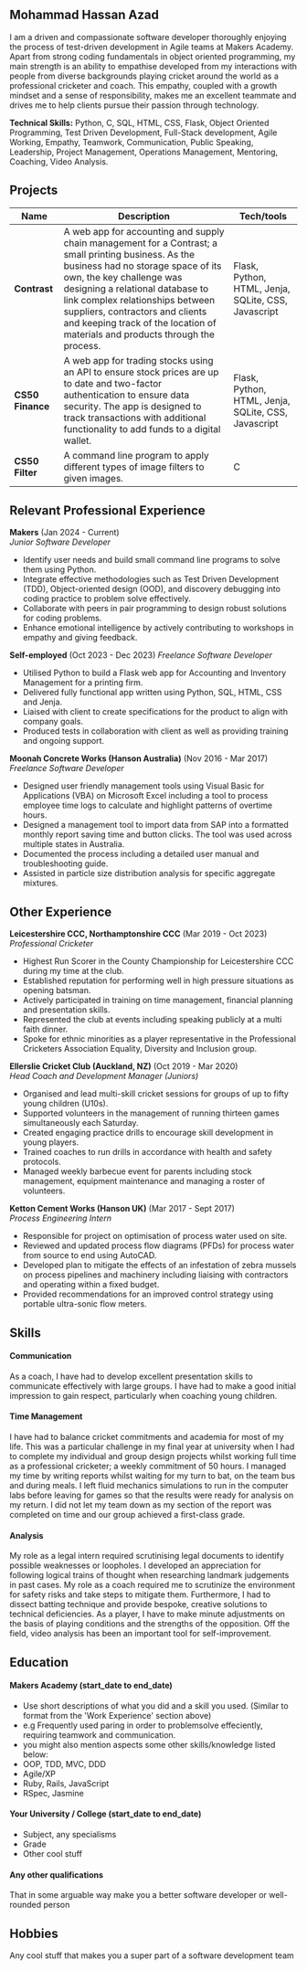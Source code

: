## Mohammad Hassan Azad
I am a driven and compassionate software developer thoroughly enjoying the process of test-driven development in Agile teams at Makers Academy. Apart from strong coding fundamentals in object oriented programming, my main strength is an ability to empathise developed from my interactions with people from diverse backgrounds playing cricket around the world as a professional cricketer and coach. This empathy, coupled with a growth mindset and a sense of responsibility, makes me an excellent teammate and drives me to help clients pursue their passion through technology.

**Technical Skills:** Python, C, SQL, HTML, CSS, Flask, Object Oriented Programming, Test Driven Development,  Full-Stack development, Agile Working, Empathy, Teamwork, Communication, Public Speaking, Leadership, Project Management, Operations Management, Mentoring, Coaching, Video Analysis.
## Projects

| Name                         | Description       | Tech/tools        |
| ---------------------------- | ----------------- | ----------------- |
| **Contrast**            | A web app for accounting and supply chain management for a Contrast; a small printing business. As the business had no storage space of its own,  the key challenge was designing a relational database to link complex relationships between suppliers, contractors and clients and keeping track of the location of materials and products through the process.  | Flask, Python, HTML, Jenja, SQLite, CSS, Javascript|
| **CS50 Finance** | A web app for trading stocks using an API to ensure stock prices are up to date and two-factor authentication to ensure data security. The app is designed to track transactions with additional functionality to add funds to a digital wallet.| Flask, Python, HTML, Jenja, SQLite, CSS, Javascript|
| **CS50 Filter** | A command line program to apply different types of image filters to given images.| C|

## Relevant Professional Experience

**Makers** (Jan 2024 - Current)  
_Junior Software Developer_

- Identify user needs and build small command line programs to solve them using Python.
- Integrate effective methodologies such as Test Driven Development (TDD), Object-oriented design (OOD), and discovery debugging  into coding practice to problem solve effectively.
- Collaborate with peers in pair programming to design robust solutions for coding problems.
- Enhance emotional intelligence by actively contributing to workshops in empathy and giving feedback. 

**Self-employed** (Oct 2023 - Dec 2023) 
_Freelance Software Developer_

- Utilised Python to build a  Flask web app for Accounting and Inventory Management for a printing firm.
- Delivered fully functional app written using Python, SQL, HTML, CSS and Jenja.
- Liaised with client to create specifications for the product to align with company goals.
- Produced tests in collaboration with client as well as providing training and ongoing support.

**Moonah Concrete Works (Hanson Australia)** (Nov 2016 - Mar 2017) 
_Freelance Software Developer_

- Designed user friendly management tools using Visual Basic for Applications (VBA) on Microsoft Excel including a tool to process employee time logs to calculate and highlight patterns of overtime hours.
- Designed a management tool to import data from SAP into a formatted monthly report saving time and button clicks. The tool was used across multiple states in Australia.
- Documented the process including a detailed user manual and troubleshooting guide.
- Assisted in particle size distribution analysis for specific aggregate mixtures.

## Other Experience

**Leicestershire CCC, Northamptonshire CCC** (Mar 2019 - Oct 2023)  
_Professional Cricketer_

- Highest Run Scorer in the County Championship for Leicestershire CCC during my time at the club.
- Established  reputation for performing well in high pressure situations as opening batsman.
- Actively participated in training on time management, financial planning and presentation skills.
- Represented the club at events including speaking publicly at a multi faith dinner.
- Spoke for ethnic minorities as a player representative in the Professional Cricketers Association Equality, Diversity and Inclusion group.

**Ellerslie Cricket Club (Auckland, NZ)** (Oct 2019 - Mar 2020)  
_Head Coach and Development Manager (Juniors)_

- Organised and lead multi-skill cricket sessions for groups of up to fifty young children (U10s).
- Supported volunteers in the management of running thirteen games simultaneously each Saturday.
- Created engaging practice drills to encourage skill development in young players.
- Trained coaches to run drills in accordance with health and safety protocols. 
- Managed weekly barbecue event for parents including stock management, equipment maintenance and managing a roster of volunteers.

**Ketton Cement Works (Hanson UK)** (Mar 2017 - Sept 2017)  
_Process Engineering Intern_

- Responsible for project on optimisation of process water used on site.
- Reviewed and updated process flow diagrams (PFDs) for process water from source to end using AutoCAD.
- Developed plan to mitigate the effects of an infestation of zebra mussels on process pipelines and machinery including liaising with contractors and operating within a fixed budget. 
- Provided recommendations for an improved control strategy using portable ultra-sonic flow meters.


## Skills

#### Communication
As a coach, I have had to develop excellent presentation skills to communicate effectively with large groups. I have had to make a good initial impression to gain respect, particularly when coaching young children.

#### Time Management
I have had to balance cricket commitments and academia for most of my life. This was a particular challenge in my final year at university when I had to complete my individual and group design projects whilst working full time as a professional cricketer; a weekly commitment of 50 hours. I managed my time by writing reports whilst waiting for my turn to bat, on the team bus and during meals. I left fluid mechanics simulations to run in the computer labs before leaving for games so that the results were ready for analysis on my return. I did not let my team down as my section of the report was completed on time and our group achieved a first-class grade. 

#### Analysis
My role as a legal intern required scrutinising legal documents to identify possible weaknesses or loopholes. I developed an appreciation for following logical trains of thought when researching landmark judgements in past cases.  My role as a coach required me to scrutinize the environment for safety risks and take steps to mitigate them. Furthermore, I had to dissect batting technique and provide bespoke, creative solutions to technical deficiencies. As a player, I have to make minute adjustments on the basis of playing conditions and the strengths of the opposition. Off the field, video analysis has been an important tool for self-improvement.


## Education

#### Makers Academy (start_date to end_date)
- Use short descriptions of what you did and a skill you used. (Similar to format from the 'Work Experience' section above)
- e.g Frequently used paring in order to problemsolve effeciently, requiring teamwork and communication.
- you might also mention aspects some other skills/knowledge listed below: 
- OOP, TDD, MVC, DDD
- Agile/XP
- Ruby, Rails, JavaScript
- RSpec, Jasmine

#### Your University / College (start_date to end_date)

- Subject, any specialisms
- Grade
- Other cool stuff

#### Any other qualifications

That in some arguable way make you a better software developer or well-rounded person

## Hobbies

Any cool stuff that makes you a super part of a software development team
